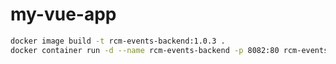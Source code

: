 # my-vue-app

```sh
docker image build -t rcm-events-backend:1.0.3 .
docker container run -d --name rcm-events-backend -p 8082:80 rcm-events-backend:1.0.3
```
